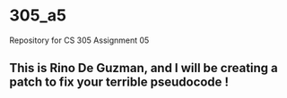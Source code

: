 # 305_a5
Repository for CS 305 Assignment 05

## This is Rino De Guzman, and I will be creating a patch to fix your terrible pseudocode !
